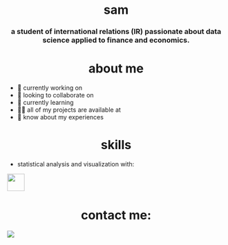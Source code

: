 <!--
**samttsummer/samttsummer** is a ✨ _special_ ✨ repository because its `README.md` (this file) appears on your GitHub profile. -->

<h1 align="center">sam</h1>
<h3 align="center">a student of international relations (IR) passionate about data science applied to finance and economics.</h3>

<h1 align="center">about me</h1>

- 🔭 currently working on
- 🤝 looking to collaborate on
- 🌱 currently learning
- 👨‍💻 all of my projects are available at
- 📄 know about my experiences

<h1 align="center">skills</h1>

- statistical analysis and visualization with:
<img src="https://cdn.jsdelivr.net/gh/devicons/devicon@latest/icons/r/r-original.svg" width="40" height="40"/>

<h1 align="center">contact me:</h1>
<img src="https://cdn.jsdelivr.net/gh/devicons/devicon@latest/icons/linkedin/linkedin-original.svg" />
